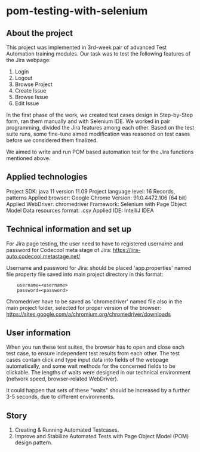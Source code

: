 # pom-testing-with-selenium

## About the project

This project was implemented in 3rd-week pair of advanced Test Automation training modules.
Our task was to test the following features of the Jira webpage:

1. Login
2. Logout
3. Browse Project
4. Create Issue
5. Browse Issue
6. Edit Issue

In the first phase of the work, we created test cases design in Step-by-Step form, ran them manually and with Selenium IDE.
We worked in pair programming, divided the Jira features among each other.
Based on the test suite runs, some fine-tune aimed modification was reasoned on test cases before we considered them finalized.

We aimed to write and run POM based automation test for the Jira functions mentioned above.


## Applied technologies

Project SDK: java 11 version 11.09
Project language level: 16 Records, patterns
Applied browser: Google Chrome Version:  91.0.4472.106 (64 bit)
Applied WebDriver: chromedriver
Framework: Selenium with Page Object Model
Data resources format: .csv
Applied IDE: IntelliJ IDEA


## Technical information and set up

For Jira page testing, the user need to have to registered username and password for Codecool meta stage of Jira:
https://jira-auto.codecool.metastage.net/

Username and password for Jira: should be placed 'app.properties' named file property file saved into main project 
directory in this format:

        username=<username>
        password=<password>

Chromedriver have to be saved as 'chromedriver' named file also in the main project folder, 
selected for proper version of the browser: https://sites.google.com/a/chromium.org/chromedriver/downloads


## User information

When you run these test suites, the browser has to open and close each test case, to ensure independent test results from each other.
The test cases contain click and type input data into fields of the webpage automatically, and some wait methods for the concerned fields to be clickable.
The lengths of waits were designed in our technical environment (network speed, browser-related WebDriver).

It could happen that sets of these "waits" should be increased by a further 3-5 seconds, due to different environments.


## Story

1. Creating & Running Automated Testcases.
2. Improve and Stabilize Automated Tests with Page Object Model (POM) design pattern.